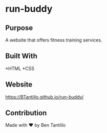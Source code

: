 # run-buddy

## Purpose
A website that offers fitness training services.

## Built With
*HTML
*CSS

## Website
https://BTantillo.github.io/run-buddy/

## Contribution
Made with ❤️ by Ben Tantillo
